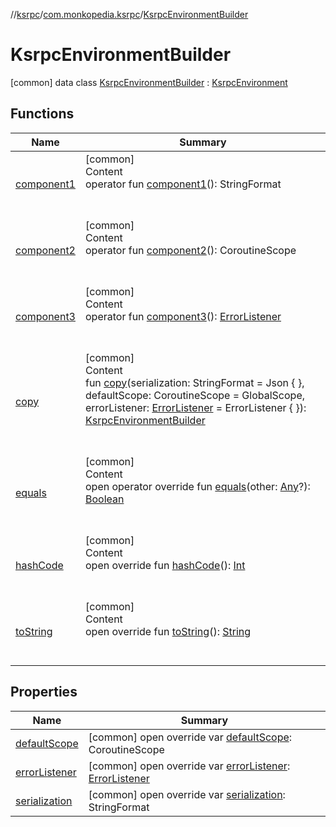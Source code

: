 //[ksrpc](../../index.md)/[com.monkopedia.ksrpc](../index.md)/[KsrpcEnvironmentBuilder](index.md)



# KsrpcEnvironmentBuilder  
 [common] data class [KsrpcEnvironmentBuilder](index.md) : [KsrpcEnvironment](../-ksrpc-environment/index.md)   


## Functions  
  
|  Name|  Summary| 
|---|---|
| <a name="com.monkopedia.ksrpc/KsrpcEnvironmentBuilder/component1/#/PointingToDeclaration/"></a>[component1](component1.md)| <a name="com.monkopedia.ksrpc/KsrpcEnvironmentBuilder/component1/#/PointingToDeclaration/"></a>[common]  <br>Content  <br>operator fun [component1](component1.md)(): StringFormat  <br><br><br>
| <a name="com.monkopedia.ksrpc/KsrpcEnvironmentBuilder/component2/#/PointingToDeclaration/"></a>[component2](component2.md)| <a name="com.monkopedia.ksrpc/KsrpcEnvironmentBuilder/component2/#/PointingToDeclaration/"></a>[common]  <br>Content  <br>operator fun [component2](component2.md)(): CoroutineScope  <br><br><br>
| <a name="com.monkopedia.ksrpc/KsrpcEnvironmentBuilder/component3/#/PointingToDeclaration/"></a>[component3](component3.md)| <a name="com.monkopedia.ksrpc/KsrpcEnvironmentBuilder/component3/#/PointingToDeclaration/"></a>[common]  <br>Content  <br>operator fun [component3](component3.md)(): [ErrorListener](../-error-listener/index.md)  <br><br><br>
| <a name="com.monkopedia.ksrpc/KsrpcEnvironmentBuilder/copy/#kotlinx.serialization.StringFormat#kotlinx.coroutines.CoroutineScope#com.monkopedia.ksrpc.ErrorListener/PointingToDeclaration/"></a>[copy](copy.md)| <a name="com.monkopedia.ksrpc/KsrpcEnvironmentBuilder/copy/#kotlinx.serialization.StringFormat#kotlinx.coroutines.CoroutineScope#com.monkopedia.ksrpc.ErrorListener/PointingToDeclaration/"></a>[common]  <br>Content  <br>fun [copy](copy.md)(serialization: StringFormat = Json { }, defaultScope: CoroutineScope = GlobalScope, errorListener: [ErrorListener](../-error-listener/index.md) = ErrorListener { }): [KsrpcEnvironmentBuilder](index.md)  <br><br><br>
| <a name="kotlin/Any/equals/#kotlin.Any?/PointingToDeclaration/"></a>[equals](../../com.monkopedia.ksrpc.channels/-call-data/-companion/index.md#%5Bkotlin%2FAny%2Fequals%2F%23kotlin.Any%3F%2FPointingToDeclaration%2F%5D%2FFunctions%2F-909481617)| <a name="kotlin/Any/equals/#kotlin.Any?/PointingToDeclaration/"></a>[common]  <br>Content  <br>open operator override fun [equals](../../com.monkopedia.ksrpc.channels/-call-data/-companion/index.md#%5Bkotlin%2FAny%2Fequals%2F%23kotlin.Any%3F%2FPointingToDeclaration%2F%5D%2FFunctions%2F-909481617)(other: [Any](https://kotlinlang.org/api/latest/jvm/stdlib/kotlin/-any/index.html)?): [Boolean](https://kotlinlang.org/api/latest/jvm/stdlib/kotlin/-boolean/index.html)  <br><br><br>
| <a name="kotlin/Any/hashCode/#/PointingToDeclaration/"></a>[hashCode](../../com.monkopedia.ksrpc.channels/-call-data/-companion/index.md#%5Bkotlin%2FAny%2FhashCode%2F%23%2FPointingToDeclaration%2F%5D%2FFunctions%2F-909481617)| <a name="kotlin/Any/hashCode/#/PointingToDeclaration/"></a>[common]  <br>Content  <br>open override fun [hashCode](../../com.monkopedia.ksrpc.channels/-call-data/-companion/index.md#%5Bkotlin%2FAny%2FhashCode%2F%23%2FPointingToDeclaration%2F%5D%2FFunctions%2F-909481617)(): [Int](https://kotlinlang.org/api/latest/jvm/stdlib/kotlin/-int/index.html)  <br><br><br>
| <a name="kotlin/Any/toString/#/PointingToDeclaration/"></a>[toString](../../com.monkopedia.ksrpc.channels/-call-data/-companion/index.md#%5Bkotlin%2FAny%2FtoString%2F%23%2FPointingToDeclaration%2F%5D%2FFunctions%2F-909481617)| <a name="kotlin/Any/toString/#/PointingToDeclaration/"></a>[common]  <br>Content  <br>open override fun [toString](../../com.monkopedia.ksrpc.channels/-call-data/-companion/index.md#%5Bkotlin%2FAny%2FtoString%2F%23%2FPointingToDeclaration%2F%5D%2FFunctions%2F-909481617)(): [String](https://kotlinlang.org/api/latest/jvm/stdlib/kotlin/-string/index.html)  <br><br><br>


## Properties  
  
|  Name|  Summary| 
|---|---|
| <a name="com.monkopedia.ksrpc/KsrpcEnvironmentBuilder/defaultScope/#/PointingToDeclaration/"></a>[defaultScope](default-scope.md)| <a name="com.monkopedia.ksrpc/KsrpcEnvironmentBuilder/defaultScope/#/PointingToDeclaration/"></a> [common] open override var [defaultScope](default-scope.md): CoroutineScope   <br>
| <a name="com.monkopedia.ksrpc/KsrpcEnvironmentBuilder/errorListener/#/PointingToDeclaration/"></a>[errorListener](error-listener.md)| <a name="com.monkopedia.ksrpc/KsrpcEnvironmentBuilder/errorListener/#/PointingToDeclaration/"></a> [common] open override var [errorListener](error-listener.md): [ErrorListener](../-error-listener/index.md)   <br>
| <a name="com.monkopedia.ksrpc/KsrpcEnvironmentBuilder/serialization/#/PointingToDeclaration/"></a>[serialization](serialization.md)| <a name="com.monkopedia.ksrpc/KsrpcEnvironmentBuilder/serialization/#/PointingToDeclaration/"></a> [common] open override var [serialization](serialization.md): StringFormat   <br>

